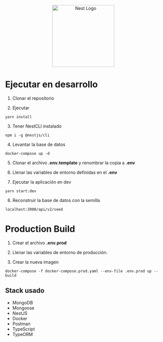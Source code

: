<p align="center">
  <a href="http://nestjs.com/" target="blank"><img src="https://nestjs.com/img/logo-small.svg" width="200" alt="Nest Logo" /></a>
</p>

# Ejecutar en desarrollo
1. Clonar el repositorio

2. Ejecutar
```
yarn install
```

3. Tener NestCLI instalado
```
npm i -g @nestjs/cli
```

4. Levantar la base de datos
```
docker-compose up -d
```
5. Clonar el archivo __.env.template__ y renombrar la copia a __.env__

6. Llenar las variables de entorno definidas en el __.env__

7. Ejecutar la aplicación en dev
```
yarn start:dev
```
8. Reconstruir la base de datos con la semilla
```
localhost:3000/api/v2/seed
```

# Production Build

1. Crear el archivo __.env.prod__

2. Llenar las variables de entorno de producción.

3. Crear la nueva imagen
```
docker-compose -f docker-compose.prod.yaml --env-file .env.prod up --build
```

## Stack usado
* MongoDB
* Mongoose
* NestJS
* Docker
* Postman
* TypeScript
* TypeORM